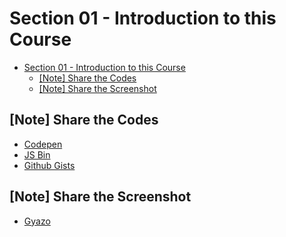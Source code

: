 # Section 01 - Introduction to this Course

- [Section 01 - Introduction to this Course](#Section-01---Introduction-to-this-Course)
  - [[Note] Share the Codes](#Note-Share-the-Codes)
  - [[Note] Share the Screenshot](#Note-Share-the-Screenshot)

## [Note] Share the Codes

- [Codepen](http://codepen.io/)
- [JS Bin](https://jsbin.com/)
- [Github Gists](https://gist.github.com/)

## [Note] Share the Screenshot

- [Gyazo](https://gyazo.com/download)